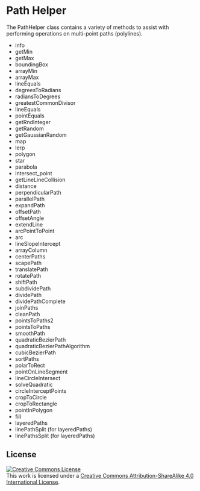 # Path Helper

The PathHelper class contains a variety of methods to assist with performing operations
on multi-point paths (polylines).

 - info
 - getMin
 - getMax
 - boundingBox
 - arrayMin
 - arrayMax
 - lineEquals
 - degreesToRadians
 - radiansToDegrees
 - greatestCommonDivisor
 - lineEquals
 - pointEquals
 - getRndInteger
 - getRandom
 - getGaussianRandom
 - map
 - lerp
 - polygon
 - star
 - parabola
 - intersect_point
 - getLineLineCollision
 - distance
 - perpendicularPath
 - parallelPath
 - expandPath
 - offsetPath
 - offsetAngle
 - extendLine
 - arcPointToPoint
 - arc
 - lineSlopeIntercept
 - arrayColumn
 - centerPaths
 - scapePath
 - translatePath
 - rotatePath
 - shiftPath
 - subdividePath
 - dividePath
 - dividePathComplete
 - joinPaths
 - cleanPath
 - pointsToPaths2
 - pointsToPaths
 - smoothPath
 - quadraticBezierPath
 - quadraticBezierPathAlgorithm
 - cubicBezierPath
 - sortPaths
 - polarToRect
 - pointOnLineSegment
 - lineCircleIntersect
 - solveQuadratic
 - circleInterceptPoints
 - cropToCircle
 - cropToRectangle
 - pointInPolygon
 - fill
 - layeredPaths
 - linePathSplit (for layeredPaths)
 - linePathsSplit (for layeredPaths)

## License

<a rel="license" href="http://creativecommons.org/licenses/by-sa/4.0/"><img alt="Creative Commons License" style="border-width:0" src="https://i.creativecommons.org/l/by-sa/4.0/88x31.png" /></a><br />This work is licensed under a <a rel="license" href="http://creativecommons.org/licenses/by-sa/4.0/">Creative Commons Attribution-ShareAlike 4.0 International License</a>.
